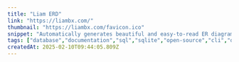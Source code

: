 ```yaml
---
title: "Liam ERD"
link: "https://liambx.com/"
thumbnail: "https://liambx.com/favicon.ico"
snippet: "Automatically generates beautiful and easy-to-read ER diagrams from your database."
tags: ["database","documentation","sql","sqlite","open-source","cli","diagram","er-diagram"]
createdAt: 2025-02-10T09:44:05.809Z
---
```

